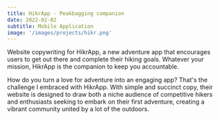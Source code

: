 ```yaml
---
title: HikrApp - Peakbagging companion
date: 2022-02-02
subtitle: Mobile Application
image: '/images/projects/hikr.png'
---
```

Website copywriting for HikrApp, a new adventure app that encourages users to get out there and complete their hiking goals.
Whatever your mission, HikrApp is the companion to keep you accountable.

How do you turn a love for adventure into an engaging app?
That's the challenge I embraced with HikrApp.
With simple and succinct copy, their website is designed to draw both a niche audience of competitive hikers and enthusiasts seeking to embark on their first adventure, creating a vibrant community united by a lot of the outdoors.